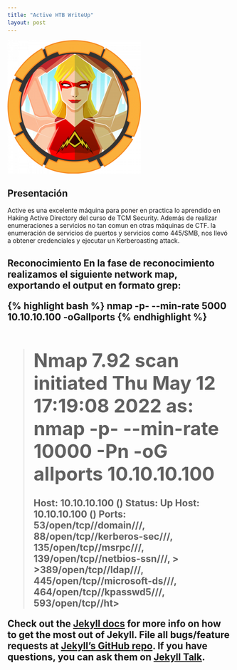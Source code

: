 ```yaml
---
title: "Active HTB WriteUp"
layout: post
---
```

![Ative HTB](/assets/images/Active.png)

<h2>Presentación</h2>
Active es una excelente máquina para poner en practica lo aprendido en Haking Active Directory del curso de TCM Security. Además de realizar enumeraciones a servicios no tan comun en otras máquinas de CTF. la enumeración de servicios de puertos y servicios como 445/SMB, nos llevó a obtener credenciales y ejecutar un Kerberoasting attack.

<h2>Reconocimiento</>
En la fase de reconocimiento realizamos el siguiente network map, exportando el output en formato grep:
  
{% highlight bash %}
nmap -p- --min-rate 5000 10.10.10.100 -oGallports
{% endhighlight %}

> # Nmap 7.92 scan initiated Thu May 12 17:19:08 2022 as: nmap -p- --min-rate 10000 -Pn -oG allports 10.10.10.100
> Host: 10.10.10.100 ()   Status: Up
> Host: 10.10.10.100 ()   Ports: 53/open/tcp//domain///, 88/open/tcp//kerberos-sec///, 135/open/tcp//msrpc///, 139/open/tcp//netbios-ssn///, > >389/open/tcp//ldap///, 445/open/tcp//microsoft-ds///, 464/open/tcp//kpasswd5///, 593/open/tcp//ht>

  
Check out the [Jekyll docs][jekyll-docs] for more info on how to get the most out of Jekyll. File all bugs/feature requests at [Jekyll’s GitHub repo][jekyll-gh]. If you have questions, you can ask them on [Jekyll Talk][jekyll-talk].

[jekyll-docs]: http://jekyllrb.com/docs/home
[jekyll-gh]:   https://github.com/jekyll/jekyll
[jekyll-talk]: https://talk.jekyllrb.com/
